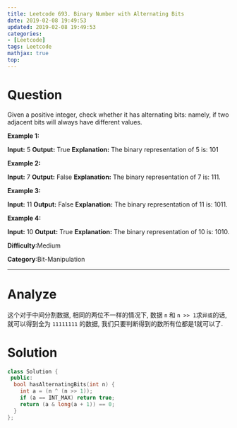 ```yaml
---
title: Leetcode 693. Binary Number with Alternating Bits
date: 2019-02-08 19:49:53
updated: 2019-02-08 19:49:53
categories: 
- [Leetcode]
tags: Leetcode
mathjax: true
top:
---
```


# Question

Given a positive integer, check whether it has alternating bits: namely, if two adjacent bits will always have different values.

**Example 1:**  

**Input:** 5
**Output:** True
**Explanation:**
The binary representation of 5 is: 101

**Example 2:**  

**Input:** 7
**Output:** False
**Explanation:**
The binary representation of 7 is: 111.

**Example 3:**  

**Input:** 11
**Output:** False
**Explanation:**
The binary representation of 11 is: 1011.

**Example 4:**  

**Input:** 10
**Output:** True
**Explanation:**
The binary representation of 10 is: 1010.

**Difficulty**:Medium

**Category**:Bit-Manipulation

<!-- more -->

------------

# Analyze

这个对于中间分割数据, 相同的两位不一样的情况下, 数据 `n` 和 `n >> 1`求`异或`的话, 就可以得到全为 `11111111` 的数据, 我们只要判断得到的数所有位都是1就可以了.

# Solution

```cpp
class Solution {
 public:
  bool hasAlternatingBits(int n) {
    int a = (n ^ (n >> 1));
    if (a == INT_MAX) return true;
    return (a & long(a + 1)) == 0;
  }
};
```